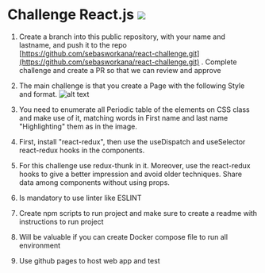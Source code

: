# Challenge React.js ![](https://pasteboard.co/byC31Sq5OMgz.png)

1. Create a branch into this public repository, with your name and lastname, and push it to the repo [https://github.com/sebasworkana/react-challenge.git](https://github.com/sebasworkana/react-challenge.git) . Complete challenge and create a PR so that we can review and approve
2. The main challenge is that you create a Page with the following Style and format.
![alt text](https://imageupload.io/jfSVositjWovwnf)

1. You need to enumerate all Periodic table of the elements on CSS class and make use of it, matching words in First name and last name "Highlighting" them as in the image.
2. First, install "react-redux", then use the useDispatch and useSelector react-redux hooks in the components.
3. For this challenge use redux-thunk in it. Moreover, use the react-redux hooks to give a better impression and avoid older techniques. Share data among components without using props.
4. Is mandatory to use linter like ESLINT
5. Create npm scripts to run project and make sure to create a readme with instructions to run project
6. Will be valuable if you can create Docker compose file to run all environment
7. Use github pages to host web app and test
